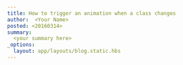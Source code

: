 ```yaml
---
title: How to trigger an animation when a class changes
author:  <Your Name>
posted: <20160314>
summary:
  <your summary here>
_options:
  layout: app/layouts/blog.static.hbs
---
```

